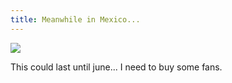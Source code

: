 ```yaml
---
title: Meanwhile in Mexico...
---
```


![](http://wtf.cyprio.net/user/files/./weather-oaxaca.png)

This could last until june... I need to buy some fans.

